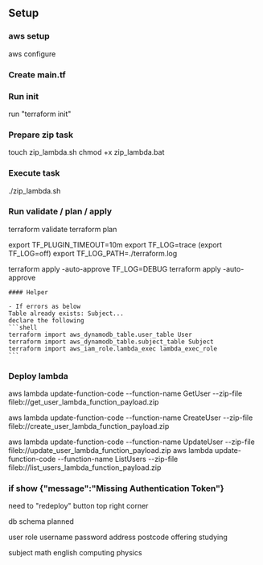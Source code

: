 ## Setup

### aws setup
aws configure

### Create main.tf

### Run init
run "terraform init"

### Prepare zip task
touch zip_lambda.sh
chmod +x zip_lambda.bat

### Execute task
./zip_lambda.sh

### Run validate / plan / apply
terraform validate
terraform plan

export TF_PLUGIN_TIMEOUT=10m
export TF_LOG=trace
(export TF_LOG=off)
export TF_LOG_PATH=./terraform.log

terraform apply -auto-approve
TF_LOG=DEBUG terraform apply -auto-approve 

    #### Helper

    - If errors as below
    Table already exists: Subject...
    declare the following
    ```shell
    terraform import aws_dynamodb_table.user_table User
    terraform import aws_dynamodb_table.subject_table Subject
    terraform import aws_iam_role.lambda_exec lambda_exec_role
    ```

### Deploy lambda
aws lambda update-function-code --function-name GetUser --zip-file fileb://get_user_lambda_function_payload.zip

aws lambda update-function-code --function-name CreateUser --zip-file fileb://create_user_lambda_function_payload.zip

aws lambda update-function-code --function-name UpdateUser --zip-file fileb://update_user_lambda_function_payload.zip
aws lambda update-function-code --function-name ListUsers --zip-file fileb://list_users_lambda_function_payload.zip


### if show {"message":"Missing Authentication Token"}
need to "redeploy" button top right corner

db schema planned

user 
	role
	username
	password
	address
	postcode
	offering
	studying

subject
	math
	english
	computing
	physics
